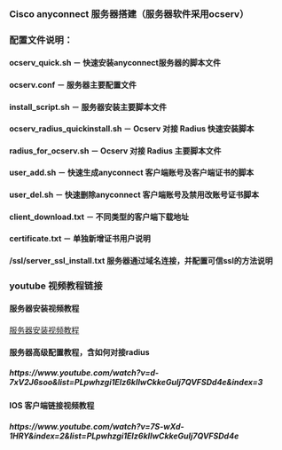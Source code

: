 <h3>Cisco anyconnect 服务器搭建（服务器软件采用ocserv）</h3>
<h3>配置文件说明：</h3>
<h4>ocserv_quick.sh － 快速安装anyconnect服务器的脚本文件</h4>
<h4>ocserv.conf － 服务器主要配置文件</h4>
<h4>install_script.sh － 服务器安装主要脚本文件</h4>
<h4>ocserv_radius_quickinstall.sh － Ocserv 对接 Radius 快速安装脚本</h4>
<h4>radius_for_ocserv.sh － Ocserv 对接 Radius 主要脚本文件</h4>
<h4>user_add.sh － 快速生成anyconnect 客户端账号及客户端证书的脚本</h4>
<h4>user_del.sh － 快速删除anyconnect 客户端账号及禁用改账号证书脚本</h4>
<h4>client_download.txt － 不同类型的客户端下载地址</h4>
<h4>certificate.txt － 单独新增证书用户说明</h4>
<h4>/ssl/server_ssl_install.txt 服务器通过域名连接，并配置可信ssl的方法说明</h4>

<h3>youtube 视频教程链接</h3>
<h4>服务器安装视频教程</h4>
<a href="https://www.youtube.com/watch?v=15vB3BONeUg&index=1&list=PLpwhzgi1EIz6kIIwCkkeGuIj7QVFSDd4e" target="_blank">服务器安装视频教程</a>
<h4>服务器高级配置教程，含如何对接radius</h4>
<h5>https://www.youtube.com/watch?v=d-7xV2J6soo&list=PLpwhzgi1EIz6kIIwCkkeGuIj7QVFSDd4e&index=3</h5>
<h4>IOS 客户端链接视频教程</h4>
<h5>https://www.youtube.com/watch?v=7S-wXd-1HRY&index=2&list=PLpwhzgi1EIz6kIIwCkkeGuIj7QVFSDd4e</h5>
